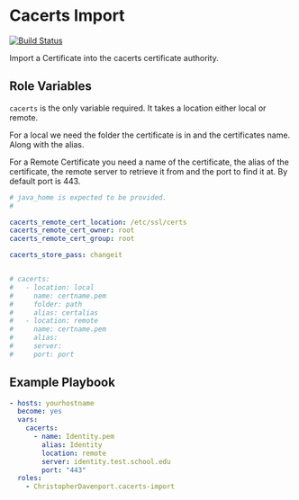 # Cacerts Import

[![Build Status](https://travis-ci.org/ChristopherDavenport/ansible-role-cacerts-import.svg?branch=master)](https://travis-ci.org/ChristopherDavenport/ansible-role-cacerts-import)

Import a Certificate into the cacerts certificate authority.

## Role Variables

`cacerts` is the only variable required. It takes a location either local
or remote.

For a local we need the folder the certificate is in and the certificates name.
Along with the alias.

For a Remote Certificate you need a name of the certificate, the alias
of the certificate, the remote server to retrieve it from and the port to
find it at. By default port is 443.


```yaml
# java_home is expected to be provided.
#

cacerts_remote_cert_location: /etc/ssl/certs
cacerts_remote_cert_owner: root
cacerts_remote_cert_group: root

cacerts_store_pass: changeit


# cacerts:
#   - location: local
#     name: certname.pem
#     folder: path
#     alias: certalias
#   - location: remote
#     name: certname.pem
#     alias:
#     server:
#     port: port
```

## Example Playbook

```yaml
- hosts: yourhostname
  become: yes
  vars:
    cacerts:
      - name: Identity.pem
        alias: Identity
        location: remote
        server: identity.test.school.edu
        port: "443"
  roles:
    - ChristopherDavenport.cacerts-import
```
